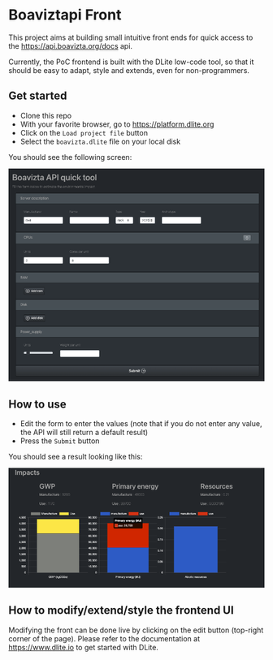 # Boaviztapi Front

This project aims at building small intuitive front ends for quick access to the https://api.boavizta.org/docs api.

Currently, the PoC frontend is built with the DLite low-code tool, so that it should be easy to adapt, style and extends, even for non-programmers.

## Get started

- Clone this repo
- With your favorite browser, go to https://platform.dlite.org
- Click on the ``Load project file`` button
- Select the ``boavizta.dlite`` file on your local disk

You should see the following screen:

![Input form](doc/screenshot-form.png)

## How to use

- Edit the form to enter the values (note that if you do not enter any value, the API will still return a default result)
- Press the ``Submit`` button

You should see a result looking like this:

![Result](doc/screenshot-result.png)

## How to modify/extend/style the frontend UI

Modifying the front can be done live by clicking on the edit button (top-right corner of the page). Please refer to the documentation at https://www.dlite.io to get started with DLite. 

